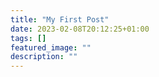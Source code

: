 ```yaml
---
title: "My First Post"
date: 2023-02-08T20:12:25+01:00
tags: []
featured_image: ""
description: ""
---
```

